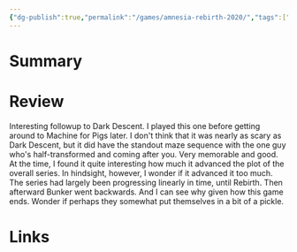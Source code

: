 ```yaml
---
{"dg-publish":true,"permalink":"/games/amnesia-rebirth-2020/","tags":["LP"],"created":"2023-12-08","updated":"2024-04-08"}
---
```



# Summary

# Review

Interesting followup to Dark Descent. I played this one before getting around to Machine for Pigs later. I don't think that it was nearly as scary as Dark Descent, but it did have the standout maze sequence with the one guy who's half-transformed and coming after you. Very memorable and good. At the time, I found it quite interesting how much it advanced the plot of the overall series. In hindsight, however, I wonder if it advanced it too much. The series had largely been progressing linearly in time, until Rebirth. Then afterward Bunker went backwards. And I can see why given how this game ends. Wonder if perhaps they somewhat put themselves in a bit of a pickle.

# Links
